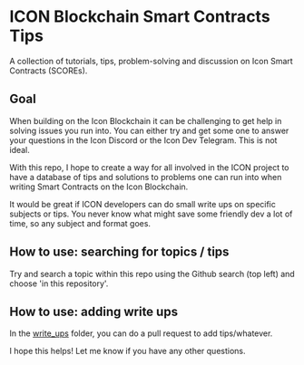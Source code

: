 # ICON Blockchain Smart Contracts Tips
A collection of tutorials, tips, problem-solving and discussion on Icon Smart Contracts (SCOREs).

## Goal
When building on the Icon Blockchain it can be challenging to get help in solving issues you run into. You can either try and get some one to answer your questions in the Icon Discord or the Icon Dev Telegram. This is not ideal.

With this repo, I hope to create a way for all involved in the ICON project to have a database of tips and solutions to problems one can run into when writing Smart Contracts on the Icon Blockchain.

It would be great if ICON developers can do small write ups on specific subjects or tips. You never know what might save some friendly dev a lot of time, so any subject and format goes.

## How to use: searching for topics / tips
Try and search a topic within this repo using the Github search (top left) and choose 'in this repository'.

## How to use: adding write ups
In the [write_ups](/write_ups) folder, you can do a pull request to add tips/whatever.

I hope this helps! Let me know if you have any other questions.
